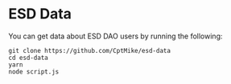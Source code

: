 # ESD Data

You can get data about ESD DAO users by running the following:

```
git clone https://github.com/CptMike/esd-data
cd esd-data
yarn
node script.js
```
